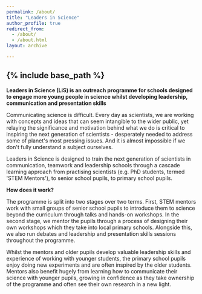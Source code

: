 ```yaml
---
permalink: /about/
title: "Leaders in Science"
author_profile: true
redirect_from: 
  - /about/
  - /about.html
layout: archive 

---
```

{% include base_path %}
---

**Leaders in Science (LiS) is an outreach programme for schools designed to engage more young people in science whilst developing leadership, communication and presentation skills**

Communicating science is difficult. Every day as scientists, we are working with concepts and ideas that can seem intangible to the wider public, yet relaying the significance and motivation behind what we do is critical to inspiring the next generation of scientists - desperately needed to address some of planet's most pressing issues. And it is almost impossible if we don't fully understand a subject ourselves.

Leaders in Science is designed to train the next generation of scientists in communication, teamwork and leadership schools through a cascade learning approach from practising scientists (e.g. PhD students, termed 'STEM Mentors'), to senior school pupils, to primary school pupils. 

**How does it work?**

The programme is split into two stages over two terms. First, STEM mentors work with small groups of senior school pupils to introduce them to science beyond the curriculum through talks and hands-on workshops. In the second stage, we mentor the pupils through a process of designing their own workshops which they take into local primary schools. Alongside this, we also run debates and leadership and presentation skills sessions throughout the programme.

Whilst the mentors and older pupils develop valuable leadership skills and experience of working with younger students, the primary school pupils enjoy doing new experiments and are often inspired by the older students. Mentors also benefit hugely from learning how to communicate their science with younger pupils, growing in confidence as they take ownership of the programme and often see their own research in a new light.


